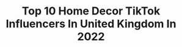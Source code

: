 ---
title: Top 10 Home Decor TikTok Influencers In United Kingdom In 2022
description: >-
  Find top home decor TikTok influencers in United Kingdom in 2022. Most popular hashtags: #homedecor #fyp #foryou #painting.
platform: TikTok
hits: 37
text_top: Analyze the best TikTok accounts on inBeat.
text_bottom: Our search engine has 37 TikTok influencers like this in United Kingdom for you to pitch.
profiles:
  - username: "forsaintclements"
    fullname: >-
      FOR SAINT CLEMENTS
    bio: >-
      Home of satisfying resin pours✨ Shop our Etsy! All updates posted on our IG 🍊🤍
    location: "United Kingdom"
    followers: 54900
    engagement: 1517
    commentsToLikes: 0.018343
    id: ckdsx07ncql3l0j23wuvt5y04
    verified: false
    hashtags: "#smallbusinessuk, #christmasgiftideas, #giftideas, #fyp"
  - username: "victoriagriffiths70"
    fullname: >-
      Victoria Griffiths-J
    bio: >-
      DIY enthusiast. Psychotherapist & writer from Essex, UK.
    location: "United Kingdom"
    followers: 7456
    engagement: 800
    commentsToLikes: 0.043229
    id: ckbqgslbp279s0j23qf2hz9cq
    verified: false
    hashtags: "#diy, #quarantine, #momsoftiktok, #kidstiktok"
  - username: "aj_painting"
    fullname: >-
      aj
    bio: >-
      Email: info@awspainting.com If you like my work, you can buy it here👇
    location: "United Kingdom"
    followers: 65800
    engagement: 1072
    commentsToLikes: 0.021962
    id: ckcowyfm39nm80j234l41iyu2
    verified: false
    hashtags: "#tiktokart, #asosdaytofright, #painting, #homedecor"
  - username: "kellyprincewright"
    fullname: >-
      Kelly Prince-Wright
    bio: >-
      kelly 💫 a little magic | home | travel links to outfits ⤵️
    location: "United Kingdom"
    followers: 43700
    engagement: 1706
    commentsToLikes: 0.024840
    id: ckcotyt5l8lb40j237ub9nf0g
    verified: false
    hashtags: "#homedecor, #wizardingworld, #autumn, #halloween"
  - username: "artistjessicasixsmith"
    fullname: >-
      Jessica Sixsmith Art
    bio: >-
      ✨Acrylic Artist from Manchester ✨ Shop Art / View My Christmas Plans ⬇️
    location: "United Kingdom"
    followers: 126000
    engagement: 1328
    commentsToLikes: 0.019403
    id: ck8adbysv501f0j78x9880fsb
    verified: false
    hashtags: "#foryou, #artistsoftiktok, #homedecor, #millennial"
  - username: "moonlightdonkey"
    fullname: >-
      moonlightdonkey
    bio: >-
      ⬇️ Win a 1 of 1 porsche GT4 for £20!! ⬇️
    location: "United Kingdom"
    followers: 13700
    engagement: 924
    commentsToLikes: 0.019250
    id: ckcpj8dd5i6li0j23ymqzfip8
    verified: false
    hashtags: "#italian, #fiat126p, #cars, #gt4"
  - username: "happybohohome"
    fullname: >-
      Charlotte | Happy Boho Home☀️
    bio: >-
      Positivity from my bright yellow townhouse☀️ Insta - @happybohemianhome
    location: "United Kingdom"
    followers: 30800
    engagement: 1288
    commentsToLikes: 0.021655
    id: ckbw6wd3dymoq0j23fenjc219
    verified: false
    hashtags: "#roommakeover, #beforeandafter, #color, #happy"
  - username: "wearefamalishop"
    fullname: >-
      WeAreFamali ✨
    bio: >-
      Personalised Bespoke Frames (based in London & ship internationally) ✨
    location: "United Kingdom"
    followers: 136100
    engagement: 790
    commentsToLikes: 0.018757
    id: ckbqjr6fw4yea0j23yjmvhxwx
    verified: false
    hashtags: "#frame, #giftsforher, #packaging, #love"
  - username: "paint_warrior"
    fullname: >-
      KJE painters
    bio: >-
      Another day on the brush add Instagram 👆🏽 @k.j.e.painters
    location: "United Kingdom"
    followers: 47800
    engagement: 285
    commentsToLikes: 0.030835
    id: ck81q7qbfgm2m0j78x11s8ycz
    verified: false
    hashtags: "#homedecor, #xcyzba, #foryoupage, #painting"
  - username: "homebyharry"
    fullname: >-
      Harry Hughes
    bio: >-
      Insta - @homebyharry
    location: "United Kingdom"
    followers: 8346
    engagement: 600
    commentsToLikes: 0.009509
    id: ckb9hdlo26zi90j23rrgj9kb1
    verified: false
    hashtags: "#homedecor, #stayathome, #cleaning, #interiordecor"
---
